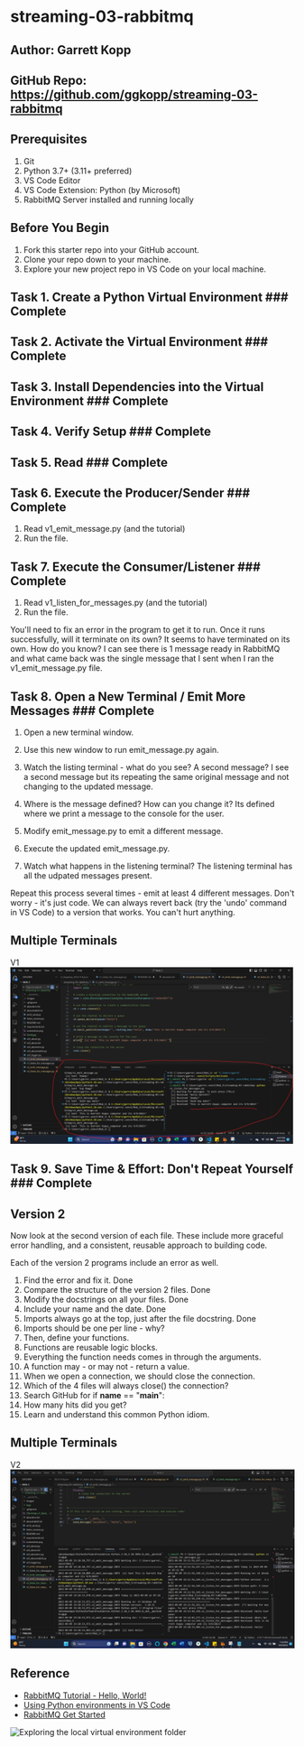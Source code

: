 # streaming-03-rabbitmq

## Author: Garrett Kopp

## GitHub Repo: https://github.com/ggkopp/streaming-03-rabbitmq

## Prerequisites

1. Git
1. Python 3.7+ (3.11+ preferred)
1. VS Code Editor
1. VS Code Extension: Python (by Microsoft)
1. RabbitMQ Server installed and running locally

## Before You Begin

1. Fork this starter repo into your GitHub account.
1. Clone your repo down to your machine.
1. Explore your new project repo in VS Code on your local machine.

## Task 1. Create a Python Virtual Environment ### Complete

## Task 2. Activate the Virtual Environment ### Complete

## Task 3. Install Dependencies into the Virtual Environment ### Complete

## Task 4. Verify Setup ### Complete

## Task 5. Read ### Complete

## Task 6. Execute the Producer/Sender ### Complete

1. Read v1_emit_message.py (and the tutorial)
1. Run the file. 

## Task 7. Execute the Consumer/Listener ### Complete

1. Read v1_listen_for_messages.py (and the tutorial)
1. Run the file.

You'll need to fix an error in the program to get it to run.
Once it runs successfully, will it terminate on its own? It seems to have terminated on its own. How do you know? I can see there is 1 message ready in RabbitMQ and what came back was the single message that I sent when I ran the v1_emit_message.py file.  

## Task 8. Open a New Terminal / Emit More Messages ### Complete

1. Open a new terminal window.
1. Use this new window to run emit_message.py again.
1. Watch the listing terminal - what do you see?  A second message? I see a second message but its repeating the same original message and not changing to the updated message. 

1. Where is the message defined? How can you change it? Its defined where we print a message to the console for the user. 
1. Modify emit_message.py to emit a different message. 
1. Execute the updated emit_message.py. 
1. Watch what happens in the listening terminal? The listening terminal has all the udpated messages present. 

Repeat this process several times - emit at least 4 different messages.
Don't worry - it's just code. We can always revert back (try the 'undo' command in VS Code) to a version that works. You can't hurt anything.

## Multiple Terminals
V1
![Alt text](2Terminal_v1_SendRecieveGarrettKopp.jpg)

## Task 9. Save Time & Effort: Don't Repeat Yourself ### Complete

## Version 2

Now look at the second version of each file.
These include more graceful error handling,
and a consistent, reusable approach to building code.

Each of the version 2 programs include an error as well. 

1. Find the error and fix it. Done
1. Compare the structure of the version 2 files. Done
1. Modify the docstrings on all your files. Done
1. Include your name and the date. Done
1. Imports always go at the top, just after the file docstring. Done
1. Imports should be one per line - why?
1. Then, define your functions.
1. Functions are reusable logic blocks.
1. Everything the function needs comes in through the arguments.
1. A function may - or may not - return a value. 
1. When we open a connection, we should close the connection. 
1. Which of the 4 files will always close() the connection?
1. Search GitHub for if __name__ == "__main__":
1. How many hits did you get? 
1. Learn and understand this common Python idiom.

## Multiple Terminals
V2
![Alt text](2Terminal_v2_SendRecieveGarrettKopp.jpg)

## Reference

- [RabbitMQ Tutorial - Hello, World!](https://www.rabbitmq.com/tutorials/tutorial-one-python.html)
- [Using Python environments in VS Code](https://code.visualstudio.com/docs/python/environments)
- [RabbitMQ Get Started](https://www.rabbitmq.com/#getstarted)

![Exploring the local virtual environment folder](./images/exploring_dot_venv.PNG)